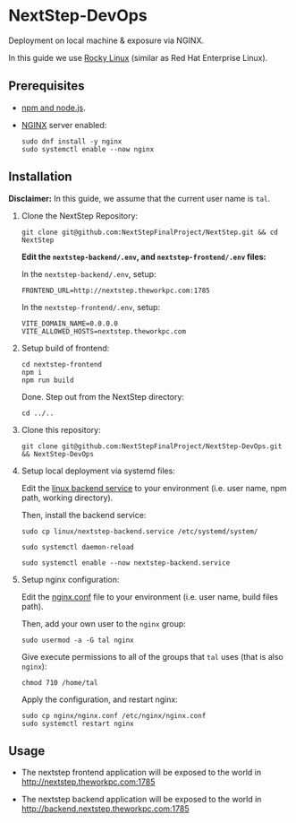 # NextStep-DevOps

Deployment on local machine & exposure via NGINX.

In this guide we use [Rocky Linux](https://rockylinux.org/) (similar as Red Hat Enterprise Linux).

## Prerequisites

- [npm and node.js](https://nodejs.org/).

- [NGINX](https://nginx.org/) server enabled:

  ```
  sudo dnf install -y nginx
  sudo systemctl enable --now nginx
  ```

## Installation

**Disclaimer:** In this guide, we assume that the current user name is `tal`.

1. Clone the NextStep Repository:

   ```
   git clone git@github.com:NextStepFinalProject/NextStep.git && cd NextStep
   ```

   **Edit the `nextstep-backend/.env`, and `nextstep-frontend/.env` files:**

   In the `nextstep-backend/.env`, setup:

   ```
   FRONTEND_URL=http://nextstep.theworkpc.com:1785
   ```

   In the `nextstep-frontend/.env`, setup:

   ```
   VITE_DOMAIN_NAME=0.0.0.0
   VITE_ALLOWED_HOSTS=nextstep.theworkpc.com
   ```

1. Setup build of frontend:

   ```
   cd nextstep-frontend
   npm i
   npm run build
   ```

   Done. Step out from the NextStep directory:

   ```
   cd ../..
   ```

1. Clone this repository:

   ```
   git clone git@github.com:NextStepFinalProject/NextStep-DevOps.git && NextStep-DevOps
   ```

1. Setup local deployment via systemd files:

   Edit the [linux backend service](/linux/nextstep-backend.service) to your environment (i.e. user name, npm path, working directory).

   Then, install the backend service:

   ```
   sudo cp linux/nextstep-backend.service /etc/systemd/system/
   
   sudo systemctl daemon-reload
   
   sudo systemctl enable --now nextstep-backend.service
   ```
   
1. Setup nginx configuration:

   Edit the [nginx.conf](/nginx/nginx.conf) file to your environment (i.e. user name, build files path).

   Then, add your own user to the `nginx` group:

   ```
   sudo usermod -a -G tal nginx
   ```

   Give execute permissions to all of the groups that `tal` uses (that is also `nginx`):

   ```
   chmod 710 /home/tal
   ```

   Apply the configuration, and restart nginx:

   ```
   sudo cp nginx/nginx.conf /etc/nginx/nginx.conf
   sudo systemctl restart nginx
   ```

## Usage

- The nextstep frontend application will be exposed to the world in http://nextstep.theworkpc.com:1785

- The nextstep backend application will be exposed to the world in http://backend.nextstep.theworkpc.com:1785
